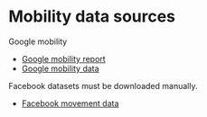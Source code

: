 # Mobility data sources

Google mobility
- [Google mobility report](https://www.google.com/covid19/mobility/)
- [Google mobility data](https://www.gstatic.com/covid19/mobility/Global_Mobility_Report.csv) 

Facebook datasets must be downloaded manually.
- [Facebook movement data](https://data.humdata.org/dataset/movement-range-maps)